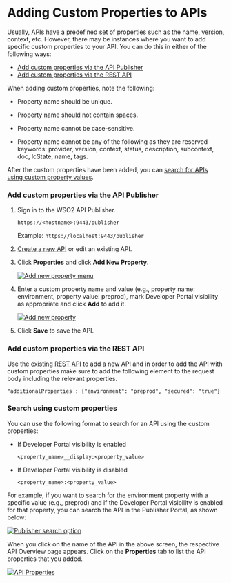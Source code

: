 # Adding Custom Properties to APIs

Usually, APIs have a predefined set of properties such as the name, version, context, etc. However, there may be instances where you want to add specific custom properties to your API. You can do this in either of the following ways:

-   [Add custom properties via the API Publisher](#AddcustompropertiesviatheAPIPublisher)
-   [Add custom properties via the REST API](#AddcustompropertiesviatheRESTAPI)

When adding custom properties, note the following:

-   Property name should be unique.

-   Property name should not contain spaces.

-   Property name cannot be case-sensitive.

-   Property name cannot be any of the following as they are reserved keywords: provider, version, context, status, description, subcontext, doc, lcState, name, tags.

After the custom properties have been added, you can [search for APIs using custom property values](#Searchusingcustomproperties).

<a name="AddcustompropertiesviatheAPIPublisher"></a>

### Add custom properties via the API Publisher

1.  Sign in to the WSO2 API Publisher.
      
      `https://<hostname>:9443/publisher`
      
      Example: `https://localhost:9443/publisher`

2.  [Create a new API]({{base_path}}/design/create-api/create-rest-api/create-a-rest-api/) or edit an existing API.

3.  Click **Properties** and click **Add New Property**.

      [![Add new property menu]({{base_path}}/assets/img/learn/properties-add-property.png)]({{base_path}}/assets/img/learn/properties-add-property.png)

4. Enter a custom property name and value (e.g., property name: environment, property value: preprod), mark Developer Portal visibility as appropriate and click **Add** to add it.

      [![Add new property]({{base_path}}/assets/img/learn/add-new-property.png)]({{base_path}}/assets/img/learn/add-new-property.png)

5.  Click **Save** to save the API.

<a name="AddcustompropertiesviatheRESTAPI"></a>

### Add custom properties via the REST API

Use the [existing REST API]({{base_path}}/reference/product-apis/overview/) to add a new API and in order to add the API with custom properties make sure to add the following element to the request body including the relevant properties.

`"additionalProperties : {"environment": "preprod", "secured": "true"}`

<a name="Searchusingcustomproperties"></a>

### Search using custom properties

You can use the following format to search for an API using the custom properties:

 - If Developer Portal visibility is enabled

      `<property_name>__display:<property_value>`

 - If Developer Portal visibility is disabled

      `<property_name>:<property_value>`

For example, if you want to search for the environment property with a specific value (e.g., preprod) and if the Developer Portal visibility is enabled for that property, you can search the API in the Publisher Portal, as shown below:

[![Publisher search option]({{base_path}}/assets/img/learn/search-apis-with-custom-properties.png)]({{base_path}}/assets/img/learn/search-apis-with-custom-properties.png)

When you click on the name of the API in the above screen, the respective API Overview page appears. Click on the **Properties** tab to list the API properties that you added.

[![API Properties]({{base_path}}/assets/img/learn/view-custom-api-properties.png)]({{base_path}}/assets/img/learn/view-custom-api-properties.png)
